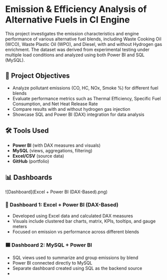 # Emission & Efficiency Analysis of Alternative Fuels in CI Engine
This project investigates the emission characteristics and engine performance of various alternative fuel blends, including Waste Cooking Oil (WCO), Waste Plastic Oil (WPO), and Diesel, with and without Hydrogen gas enrichment. The dataset was derived from experimental testing under multiple load conditions and analyzed using both Power BI and SQL (MySQL).

## 📌 Project Objectives

- Analyze pollutant emissions (CO, HC, NOx, Smoke %) for different fuel blends
- Evaluate performance metrics such as Thermal Efficiency, Specific Fuel Consumption, and Net Heat Release Rate
- Compare results with and without hydrogen gas injection
- Showcase SQL and Power BI (DAX) integration for data analysis

## 🛠️ Tools Used

- **Power BI** (with DAX measures and visuals)
- **MySQL** (views, aggregations, filtering)
- **Excel/CSV** (source data)
- **GitHub** (portfolio)

## 📊 Dashboards
![Dashboard](Excel + Power BI (DAX-Based).png)
### 📘 Dashboard 1: Excel + Power BI (DAX-Based)
- Developed using Excel data and calculated DAX measures
- Visuals include clustered bar charts, matrix, KPIs, tooltips, and gauge meters
- Focused on emission vs performance across different blends

### 🟦 Dashboard 2: MySQL + Power BI
- SQL views used to summarize and group emissions by blend
- Power BI connected directly to MySQL
- Separate dashboard created using SQL as the backend source
- 
